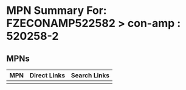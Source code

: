 



# MPN Summary For: FZECONAMP522582 > con-amp : 520258-2

## MPNs
  

|MPN|Direct Links|Search Links|
| :--- | :--- | :--- |
||||
